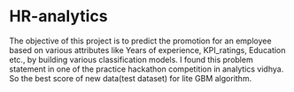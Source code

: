 # HR-analytics
The objective of this project is to predict the promotion for an employee based on various attributes like Years of experience, KPI_ratings, Education etc., by building various classification models.
I found this problem statement in one of the practice hackathon competition in analytics vidhya. So the best score of new data(test dataset) for lite GBM algorithm.
